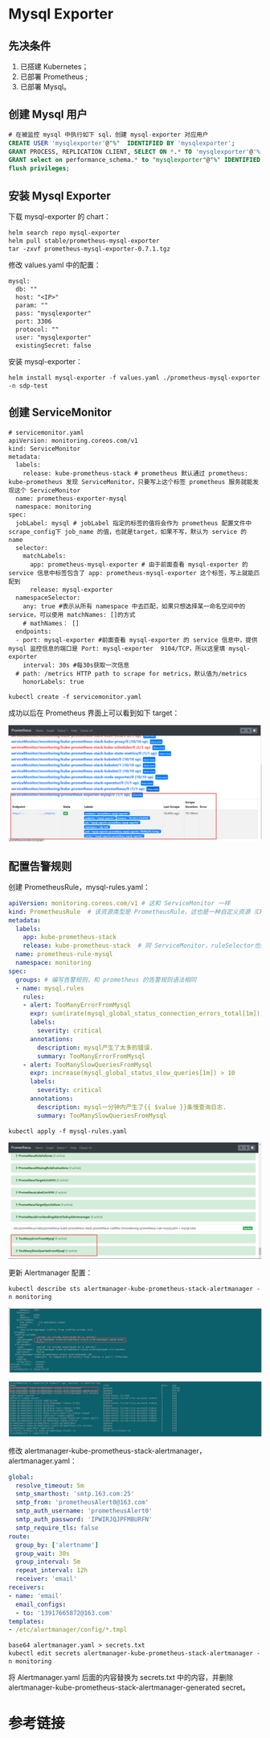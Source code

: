 # Mysql Exporter

## 先决条件

1. 已搭建 Kubernetes；
2. 已部署 Prometheus ;
3. 已部署 Mysql。

## 创建 Mysql 用户

```sql
# 在被监控 mysql 中执行如下 sql，创建 mysql-exporter 对应用户
CREATE USER 'mysqlexporter'@"%"  IDENTIFIED BY 'mysqlexporter';
GRANT PROCESS, REPLICATION CLIENT, SELECT ON *.* TO 'mysqlexporter'@'%'  IDENTIFIED BY 'mysqlexporter' WITH MAX_USER_CONNECTIONS 30; 
GRANT select on performance_schema.* to "mysqlexporter"@"%" IDENTIFIED BY 'mysqlexporter';
flush privileges;
```

## 安装 Mysql Exporter

下载 mysql-exporter 的 chart：

```she
helm search repo mysql-exporter
helm pull stable/prometheus-mysql-exporter
tar -zxvf prometheus-mysql-exporter-0.7.1.tgz
```

修改 values.yaml 中的配置：

```shell
mysql:
  db: ""
  host: "<IP>"
  param: ""
  pass: "mysqlexporter"
  port: 3306
  protocol: ""
  user: "mysqlexporter"
  existingSecret: false
```

安装 mysql-exporter：

```shell
helm install mysql-exporter -f values.yaml ./prometheus-mysql-exporter -n sdp-test
```

## 创建 ServiceMonitor

```shell
# servicemonitor.yaml
apiVersion: monitoring.coreos.com/v1
kind: ServiceMonitor
metadata:
  labels:
    release: kube-prometheus-stack # prometheus 默认通过 prometheus: kube-prometheus 发现 ServiceMonitor，只要写上这个标签 prometheus 服务就能发现这个 ServiceMonitor
  name: prometheus-exporter-mysql
  namespace: monitoring
spec:
  jobLabel: mysql # jobLabel 指定的标签的值将会作为 prometheus 配置文件中 scrape_config下 job_name 的值，也就是target，如果不写，默认为 service 的 name
  selector:
    matchLabels:
      app: prometheus-mysql-exporter # 由于前面查看 mysql-exporter 的 service 信息中标签包含了 app: prometheus-mysql-exporter 这个标签，写上就能匹配到
      release: mysql-exporter
  namespaceSelector:
    any: true #表示从所有 namespace 中去匹配，如果只想选择某一命名空间中的 service，可以使用 matchNames: []的方式
    # mathNames： []
  endpoints:
  - port: mysql-exporter #前面查看 mysql-exporter 的 service 信息中，提供 mysql 监控信息的端口是 Port: mysql-exporter  9104/TCP，所以这里填 mysql-exporter
    interval: 30s #每30s获取一次信息
  # path: /metrics HTTP path to scrape for metrics，默认值为/metrics
    honorLabels: true
```

```shell
kubectl create -f servicemonitor.yaml
```

成功以后在 Prometheus 界面上可以看到如下 target：

![img](../assets/exporter_1.png)

## 配置告警规则

创建 PrometheusRule，mysql-rules.yaml：

```yaml
apiVersion: monitoring.coreos.com/v1 # 这和 ServiceMonitor 一样
kind: PrometheusRule  # 该资源类型是 PrometheusRule，这也是一种自定义资源（CRD）
metadata:
  labels:
    app: kube-prometheus-stack
    release: kube-prometheus-stack  # 同 ServiceMonitor，ruleSelector也会默认选择标签为 prometheus: kube-prometheus 的 PrometheusRule 资源
  name: prometheus-rule-mysql
  namespace: monitoring
spec:
  groups: # 编写告警规则，和 prometheus 的告警规则语法相同
  - name: mysql.rules
    rules:
    - alert: TooManyErrorFromMysql
      expr: sum(irate(mysql_global_status_connection_errors_total[1m])) > 10
      labels:
        severity: critical
      annotations:
        description: mysql产生了太多的错误.
        summary: TooManyErrorFromMysql
    - alert: TooManySlowQueriesFromMysql
      expr: increase(mysql_global_status_slow_queries[1m]) > 10
      labels:
        severity: critical
      annotations:
        description: mysql一分钟内产生了{{ $value }}条慢查询日志.
        summary: TooManySlowQueriesFromMysql
```

```shell
kubectl apply -f mysql-rules.yaml
```

![img](../assets/exporter_2.png)

更新 Alertmanager 配置：

```shell
kubectl describe sts alertmanager-kube-prometheus-stack-alertmanager -n monitoring
```

![img](../assets/exporter_3.png)

![img](../assets/exporter_4.png)

修改 alertmanager-kube-prometheus-stack-alertmanager，alertmanager.yaml：

```yaml
global:
  resolve_timeout: 5m
  smtp_smarthost: 'smtp.163.com:25'
  smtp_from: 'prometheusAlert0@163.com'
  smtp_auth_username: 'prometheusAlert0'
  smtp_auth_password: 'IPWIRJQJPFMBURFN'
  smtp_require_tls: false
route:
  group_by: ['alertname']
  group_wait: 30s
  group_interval: 5m
  repeat_interval: 12h
  receiver: 'email'
receivers:
- name: 'email'
  email_configs:
  - to: '13917665872@163.com'
templates:
- /etc/alertmanager/config/*.tmpl
```

```shell
base64 alertmanager.yaml > secrets.txt
kubectl edit secrets alertmanager-kube-prometheus-stack-alertmanager -n monitoring
```

将 Alertmanager.yaml 后面的内容替换为 secrets.txt 中的内容，并删除 alertmanager-kube-prometheus-stack-alertmanager-generated secret。

# 参考链接

[1]: https://www.yuque.com/youngfit/qok2pe/nypstd#b8abd38a	"组件监控实例"

